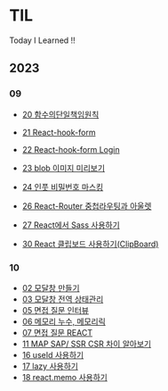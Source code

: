 # TIL

Today I Learned !!

## 2023

### 09

- [20 함수의단일책임원칙](https://github.com/muzi55/TIL/blob/main/23-09/0920%ED%95%A8%EC%88%98%EC%9D%98%EB%8B%A8%EC%9D%BC%EC%B1%85%EC%9E%84%EC%9B%90%EC%B9%99.md)

- [21 React-hook-form](https://github.com/muzi55/TIL/blob/main/23-09/0921%EB%A6%AC%EC%95%A1%ED%8A%B8%ED%9B%85%ED%8F%BC.md)

- [22 React-hook-form Login](https://github.com/muzi55/TIL/blob/main/23-09/0922%EB%A6%AC%EC%95%A1%ED%8A%B8%ED%9B%85%ED%8F%BC%EB%A1%9C%EA%B7%B8%EC%9D%B8.md)

- [23 blob 이미지 미리보기](https://github.com/muzi55/blob_imgPreview)

- [24 인풋 비밀번호 마스킹](https://github.com/muzi55/TIL/blob/main/23-09/0924%EC%9D%B8%ED%92%8B%EB%A7%88%EC%8A%A4%ED%82%B9.md)

- [26 React-Router 중첩라우팅과 아울렛](https://github.com/muzi55/TIL/blob/main/23-09/0926Router_NestedOrOutlet.md)

- [27 React에서 Sass 사용하기](https://github.com/muzi55/TIL/blob/main/23-09/0927React%EC%97%90%EC%84%9CSass%EC%82%AC%EC%9A%A9%ED%95%B4%EB%B3%B4%EA%B8%B0.md)

- [30 React 클립보드 사용하기(ClipBoard)](https://github.com/muzi55/TIL/blob/main/23-09/0930ClipBoard.md)

### 10

- [02 모달창 만들기](https://github.com/muzi55/TIL/blob/main/23-10/1002%EB%AA%A8%EB%8B%AC%EC%B0%BD.md)
- [03 모달창 전역 상태관리](https://github.com/muzi55/TIL/blob/october/23-10/1003%EB%AA%A8%EB%8B%AC%EC%B0%BD%20%EC%A0%84%EC%97%AD%EC%83%81%ED%83%9C%EA%B4%80%EB%A6%AC.md)
- [05 면접 질문 인터뷰](https://github.com/muzi55/TIL/blob/october/23-10/1005.%EB%A9%B4%EC%A0%91%EC%A7%88%EB%AC%B8%20%EC%9D%B8%ED%84%B0%EB%B7%B0.md)
- [06 메모리 누수, 메모리릭](https://github.com/muzi55/TIL/blob/october/23-10/1006%EB%A9%94%EB%AA%A8%EB%A6%AC%20%EB%88%84%EC%88%98MemoryLeak.md)
- [07 면접 질문 REACT](https://github.com/muzi55/TIL/blob/october/23-10/1007%EB%A9%B4%EC%A0%91%EC%A7%88%EB%AC%B8%20REACT.md)
- [11 MAP SAP/ SSR CSR 차이 알아보기](https://github.com/muzi55/TIL/blob/october/23-10/1011%EB%A0%8C%EB%8D%94%EB%A7%81.md)
- [16 useId 사용하기](https://github.com/muzi55/TIL/blob/october/23-10/1016useId.md)
- [17 lazy 사용하기](https://github.com/muzi55/TIL/blob/october/23-10/1017LazyImport.md)
- [18 react.memo 사용하기]()
